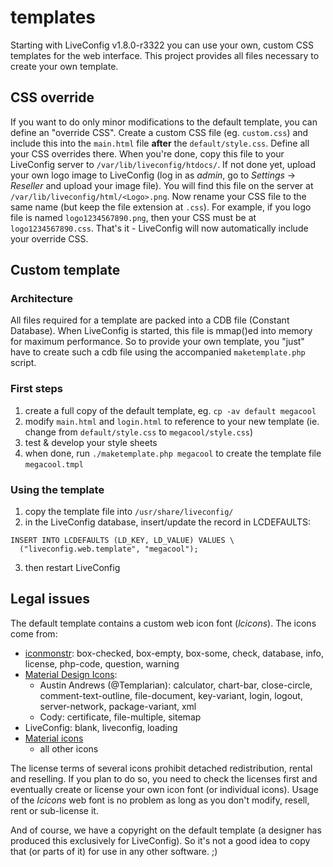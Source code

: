 templates
=========

Starting with LiveConfig v1.8.0-r3322 you can use your own, custom CSS templates for the web interface. This project provides all files necessary to create your own template.

## CSS override

If you want to do only minor modifications to the default template, you can define an "override CSS". Create a custom CSS file (eg. `custom.css`) and include this into the `main.html` file **after** the `default/style.css`. Define all your CSS overrides there.
When you're done, copy this file to your LiveConfig server to `/var/lib/liveconfig/htdocs/`. If not done yet, upload your own logo image to LiveConfig (log in as *admin*, go to *Settings* -> *Reseller* and upload your image file). You will find this file on the server at `/var/lib/liveconfig/html/<Logo>.png`. Now rename your CSS file to the same name (but keep the file extension at `.css`). For example, if you logo file is named `logo1234567890.png`, then your CSS must be at `logo1234567890.css`. That's it - LiveConfig will now automatically include your override CSS.

## Custom template

### Architecture

All files required for a template are packed into a CDB file (Constant Database). When LiveConfig is started, this file is mmap()ed into memory for maximum performance.
So to provide your own template, you "just" have to create such a cdb file using the accompanied `maketemplate.php` script.

### First steps

1. create a full copy of the default template, eg. `cp -av default megacool`
2. modify `main.html` and `login.html` to reference to your new template (ie. change from `default/style.css` to `megacool/style.css`)
3. test & develop your style sheets
4. when done, run `./maketemplate.php megacool` to create the template file `megacool.tmpl`

### Using the template

1. copy the template file into `/usr/share/liveconfig/`
2. in the LiveConfig database, insert/update the record in LCDEFAULTS:

```
INSERT INTO LCDEFAULTS (LD_KEY, LD_VALUE) VALUES \
  ("liveconfig.web.template", "megacool");
```

3. then restart LiveConfig

## Legal issues

The default template contains a custom web icon font (*lcicons*). The icons come from:
* [iconmonstr](http://iconmonstr.com/): box-checked, box-empty, box-some, check, database, info, license, php-code, question, warning
* [Material Design Icons](https://materialdesignicons.com/):
  * Austin Andrews (@Templarian): calculator, chart-bar, close-circle, comment-text-outline, file-document, key-variant, login, logout, server-network, package-variant, xml
  * Cody: certificate, file-multiple, sitemap
* LiveConfig: blank, liveconfig, loading
* [Material icons](https://www.google.com/design/icons/)
  * all other icons

The license terms of several icons prohibit detached redistribution, rental and reselling. If you plan to do so, you need to check the licenses first and eventually create or license your own icon font (or individual icons). Usage of the *lcicons* web font is no problem as long as you don't modify, resell, rent or sub-license it.

And of course, we have a copyright on the default template (a designer has produced this exclusively for LiveConfig). So it's not a good idea to copy that (or parts of it) for use in any other software. ;)
